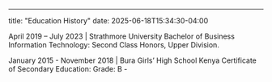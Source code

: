 ---
title: "Education History"
date: 2025-06-18T15:34:30-04:00


April 2019 – July 2023 | Strathmore University
Bachelor of Business Information Technology: Second Class Honors, Upper Division.

January 2015 - November 2018 | Bura Girls’ High School
Kenya Certificate of Secondary Education: Grade: B -



[jekyll-docs]: https://jekyllrb.com/docs/home
[jekyll-gh]:   https://github.com/jekyll/jekyll
[jekyll-talk]: https://talk.jekyllrb.com/
